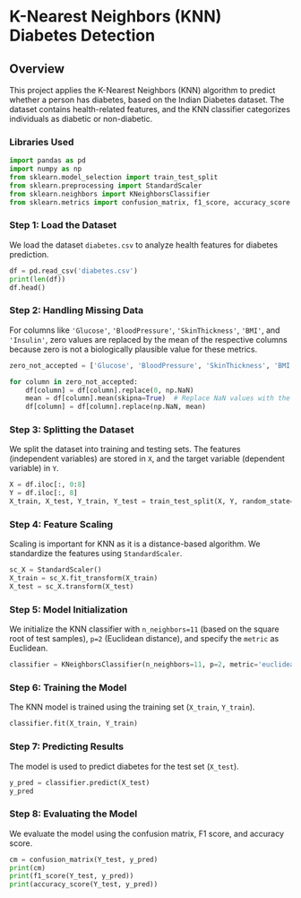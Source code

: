 
# K-Nearest Neighbors (KNN) Diabetes Detection

## Overview
This project applies the K-Nearest Neighbors (KNN) algorithm to predict whether a person has diabetes, based on the Indian Diabetes dataset. The dataset contains health-related features, and the KNN classifier categorizes individuals as diabetic or non-diabetic.

### Libraries Used
```python
import pandas as pd
import numpy as np
from sklearn.model_selection import train_test_split
from sklearn.preprocessing import StandardScaler 
from sklearn.neighbors import KNeighborsClassifier
from sklearn.metrics import confusion_matrix, f1_score, accuracy_score
```

### Step 1: Load the Dataset
We load the dataset `diabetes.csv` to analyze health features for diabetes prediction.

```python
df = pd.read_csv('diabetes.csv')
print(len(df))
df.head()
```

### Step 2: Handling Missing Data
For columns like `'Glucose'`, `'BloodPressure'`, `'SkinThickness'`, `'BMI'`, and `'Insulin'`, zero values are replaced by the mean of the respective columns because zero is not a biologically plausible value for these metrics.

```python
zero_not_accepted = ['Glucose', 'BloodPressure', 'SkinThickness', 'BMI', 'Insulin']

for column in zero_not_accepted:
    df[column] = df[column].replace(0, np.NaN)
    mean = df[column].mean(skipna=True)  # Replace NaN values with the mean of the column
    df[column] = df[column].replace(np.NaN, mean)
```

### Step 3: Splitting the Dataset
We split the dataset into training and testing sets. The features (independent variables) are stored in `X`, and the target variable (dependent variable) in `Y`.

```python
X = df.iloc[:, 0:8]
Y = df.iloc[:, 8]
X_train, X_test, Y_train, Y_test = train_test_split(X, Y, random_state=0, test_size=0.3)
```

### Step 4: Feature Scaling
Scaling is important for KNN as it is a distance-based algorithm. We standardize the features using `StandardScaler`.

```python
sc_X = StandardScaler()
X_train = sc_X.fit_transform(X_train)
X_test = sc_X.transform(X_test)
```

### Step 5: Model Initialization
We initialize the KNN classifier with `n_neighbors=11` (based on the square root of test samples), `p=2` (Euclidean distance), and specify the `metric` as Euclidean.

```python
classifier = KNeighborsClassifier(n_neighbors=11, p=2, metric='euclidean')
```

### Step 6: Training the Model
The KNN model is trained using the training set (`X_train`, `Y_train`).

```python
classifier.fit(X_train, Y_train)
```

### Step 7: Predicting Results
The model is used to predict diabetes for the test set (`X_test`).

```python
y_pred = classifier.predict(X_test)
y_pred
```

### Step 8: Evaluating the Model
We evaluate the model using the confusion matrix, F1 score, and accuracy score.

```python
cm = confusion_matrix(Y_test, y_pred)
print(cm)
print(f1_score(Y_test, y_pred))
print(accuracy_score(Y_test, y_pred))
```
